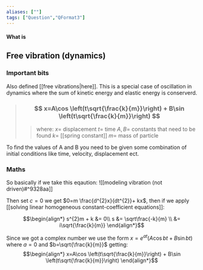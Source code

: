 ```yaml
---
aliases: [""]
tags: ["Question","QFormat3"]
---
```


#### What is
## Free vibration (dynamics)
### Important bits
Also defined [[free vibrations|here]]. This is a special case of oscillation in dynamics where the sum of kinetic energy and elastic energy is conserverd. 

> ### $$ x=A\cos \left(t\sqrt{\frac{k}{m}}\right) + B\sin \left(t\sqrt{\frac{k}{m}}\right) $$ 
>> where:
>> $x=$ displacement
>> $t=$ time
>> $A,B=$ constants that need to be found
>> $k=$ [[spring constant]] 
>> $m=$ mass of particle

To find the values of A and B you need to be given some combination of initial conditions like time, velocity, displacement ect.

### Maths
So basically if we take this eqaution:
![[modeling vibration (not driven)#^9328aa]]

Then set $c=0$ we get $0=m \frac{d^{2}x}{dt^{2}}+ kx$, then if we apply [[solving linear homogeneous constant-coefficient equations]]:

$$\begin{align*}
s^{2}m + k &= 0\\
s &= \sqrt\frac{-k}{m} \\
&= i\sqrt{\frac{k}{m}}
\end{align*}$$

Since we got a complex number we use the form $x=e^{at} (A\cos bt + B\sin bt)$ where $a=0$ and $b=\sqrt{\frac{k}{m}}$ getting:
$$\begin{align*}
x=A\cos \left(t\sqrt{\frac{k}{m}}\right) + B\sin \left(t\sqrt{\frac{k}{m}}\right)
\end{align*}$$